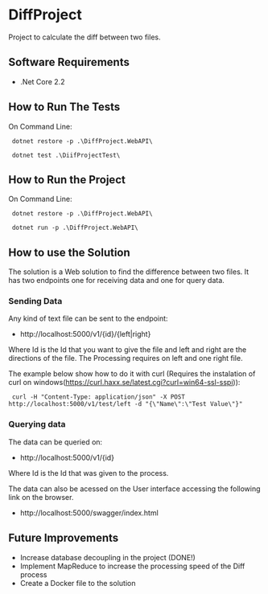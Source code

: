 # DiffProject
Project to calculate the diff between two files.

## Software Requirements
- .Net Core 2.2

## How to Run The Tests

On Command Line:

```
 dotnet restore -p .\DiffProject.WebAPI\
 
 dotnet test .\DiifProjectTest\
```

## How to Run the Project

On Command Line:

```
 dotnet restore -p .\DiffProject.WebAPI\
 
 dotnet run -p .\DiffProject.WebAPI\
```

## How to use the Solution

The solution is a Web solution to find the difference between two files. It has two endpoints one for receiving data and one for query data. 

### Sending Data

Any kind of text file can be sent to the endpoint:
- http://localhost:5000/v1/{id}/{left|right}

Where Id is the Id that you want to give the file and left and right are the directions of the file. The Processing requires on left and one right file.

The example below show how to do it with curl (Requires the instalation of curl on windows(https://curl.haxx.se/latest.cgi?curl=win64-ssl-sspi)):
```
 curl -H "Content-Type: application/json" -X POST http://localhost:5000/v1/test/left -d "{\"Name\":\"Test Value\"}"
```

### Querying data

The data can be queried on:
- http://localhost:5000/v1/{id}

Where Id is the Id that was given to the process.

The data can also be acessed on the User interface accessing the following link on the browser.
- http://localhost:5000/swagger/index.html

## Future Improvements
- Increase database decoupling in the project (DONE!)
- Implement MapReduce to increase the processing speed of the Diff process
- Create a Docker file to the solution
